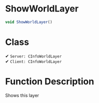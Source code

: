 # ShowWorldLayer
```js
void ShowWorldLayer()
```
# Class
✔ `Server: CInfoWorldLayer`  
✔ `Client: CInfoWorldLayer`  

# Function Description
Shows this layer
